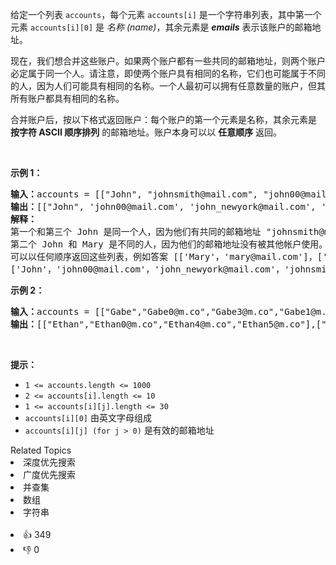 <p>给定一个列表 <code>accounts</code>，每个元素 <code>accounts[i]</code>&nbsp;是一个字符串列表，其中第一个元素 <code>accounts[i][0]</code>&nbsp;是&nbsp;<em>名称 (name)</em>，其余元素是 <em><strong>emails</strong> </em>表示该账户的邮箱地址。</p>

<p>现在，我们想合并这些账户。如果两个账户都有一些共同的邮箱地址，则两个账户必定属于同一个人。请注意，即使两个账户具有相同的名称，它们也可能属于不同的人，因为人们可能具有相同的名称。一个人最初可以拥有任意数量的账户，但其所有账户都具有相同的名称。</p>

<p>合并账户后，按以下格式返回账户：每个账户的第一个元素是名称，其余元素是 <strong>按字符 ASCII 顺序排列</strong> 的邮箱地址。账户本身可以以 <strong>任意顺序</strong> 返回。</p>

<p>&nbsp;</p>

<p><strong>示例 1：</strong></p>

<pre>
<b>输入：</b>accounts = [["John", "johnsmith@mail.com", "john00@mail.com"], ["John", "johnnybravo@mail.com"], ["John", "johnsmith@mail.com", "john_newyork@mail.com"], ["Mary", "mary@mail.com"]]
<b>输出：</b>[["John", 'john00@mail.com', 'john_newyork@mail.com', 'johnsmith@mail.com'],  ["John", "johnnybravo@mail.com"], ["Mary", "mary@mail.com"]]
<b>解释：</b>
第一个和第三个 John 是同一个人，因为他们有共同的邮箱地址 "johnsmith@mail.com"。 
第二个 John 和 Mary 是不同的人，因为他们的邮箱地址没有被其他帐户使用。
可以以任何顺序返回这些列表，例如答案 [['Mary'，'mary@mail.com']，['John'，'johnnybravo@mail.com']，
['John'，'john00@mail.com'，'john_newyork@mail.com'，'johnsmith@mail.com']] 也是正确的。
</pre>

<p><strong>示例 2：</strong></p>

<pre>
<strong>输入：</strong>accounts = [["Gabe","Gabe0@m.co","Gabe3@m.co","Gabe1@m.co"],["Kevin","Kevin3@m.co","Kevin5@m.co","Kevin0@m.co"],["Ethan","Ethan5@m.co","Ethan4@m.co","Ethan0@m.co"],["Hanzo","Hanzo3@m.co","Hanzo1@m.co","Hanzo0@m.co"],["Fern","Fern5@m.co","Fern1@m.co","Fern0@m.co"]]
<strong>输出：</strong>[["Ethan","Ethan0@m.co","Ethan4@m.co","Ethan5@m.co"],["Gabe","Gabe0@m.co","Gabe1@m.co","Gabe3@m.co"],["Hanzo","Hanzo0@m.co","Hanzo1@m.co","Hanzo3@m.co"],["Kevin","Kevin0@m.co","Kevin3@m.co","Kevin5@m.co"],["Fern","Fern0@m.co","Fern1@m.co","Fern5@m.co"]]
</pre>

<p>&nbsp;</p>

<p><strong>提示：</strong></p>

<ul>
	<li><code>1 &lt;= accounts.length &lt;= 1000</code></li>
	<li><code>2 &lt;= accounts[i].length &lt;= 10</code></li>
	<li><code>1 &lt;= accounts[i][j].length &lt;= 30</code></li>
	<li><code>accounts[i][0]</code> 由英文字母组成</li>
	<li><code>accounts[i][j] (for j &gt; 0)</code> 是有效的邮箱地址</li>
</ul>
<div><div>Related Topics</div><div><li>深度优先搜索</li><li>广度优先搜索</li><li>并查集</li><li>数组</li><li>字符串</li></div></div><br><div><li>👍 349</li><li>👎 0</li></div>